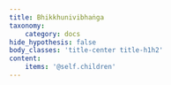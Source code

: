 ```yaml
---
title: Bhikkhunivibhaṅga
taxonomy:
    category: docs
hide_hypothesis: false
body_classes: 'title-center title-h1h2'
content:
    items: '@self.children'
---
```


